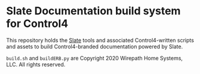 # Slate Documentation build system for Control4

This repository holds the [Slate](https://github.com/slatedocs/slate) tools and associated Control4-written scripts and assets to build Control4-branded documentation powered by Slate.

`build.sh` and `buildERB.py` are Copyright 2020 Wirepath Home Systems, LLC. All rights reserved.

[copyright]: # (Copyright 2020 Wirepath Home Systems, LLC. All rights reserved.)
